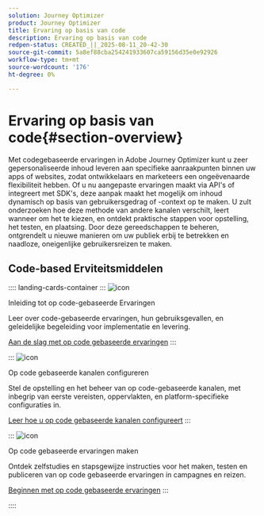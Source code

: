 ```yaml
---
solution: Journey Optimizer
product: Journey Optimizer
title: Ervaring op basis van code
description: Ervaring op basis van code
redpen-status: CREATED_||_2025-08-11_20-42-30
source-git-commit: 5a8ef88cba254241933607ca59156d35e0e92926
workflow-type: tm+mt
source-wordcount: '176'
ht-degree: 0%

---
```



# Ervaring op basis van code{#section-overview}

Met codegebaseerde ervaringen in Adobe Journey Optimizer kunt u zeer gepersonaliseerde inhoud leveren aan specifieke aanraakpunten binnen uw apps of websites, zodat ontwikkelaars en marketeers een ongeëvenaarde flexibiliteit hebben. Of u nu aangepaste ervaringen maakt via API&#39;s of integreert met SDK&#39;s, deze aanpak maakt het mogelijk om inhoud dynamisch op basis van gebruikersgedrag of -context op te maken. U zult onderzoeken hoe deze methode van andere kanalen verschilt, leert wanneer om het te kiezen, en ontdekt praktische stappen voor opstelling, het testen, en plaatsing. Door deze gereedschappen te beheren, ontgrendelt u nieuwe manieren om uw publiek erbij te betrekken en naadloze, oneigenlijke gebruikersreizen te maken.

## Code-based Erviteitsmiddelen

:::: landing-cards-container
:::
![icon]( https://cdn.experienceleague.adobe.com/icons/book.svg)

Inleiding tot op code-gebaseerde Ervaringen

Leer over code-gebaseerde ervaringen, hun gebruiksgevallen, en geleidelijke begeleiding voor implementatie en levering.

[Aan de slag met op code gebaseerde ervaringen](../using/code-based/get-started-code-based.md)
:::

:::
![icon]( https://cdn.experienceleague.adobe.com/icons/gear.svg)

Op code gebaseerde kanalen configureren

Stel de opstelling en het beheer van op code-gebaseerde kanalen, met inbegrip van eerste vereisten, oppervlakten, en platform-specifieke configuraties in.

[Leer hoe u op code gebaseerde kanalen configureert](configure-code-based-channel-landing-page.md)
:::

:::
![icon]( https://cdn.experienceleague.adobe.com/icons/circle-play.svg)

Op code gebaseerde ervaringen maken

Ontdek zelfstudies en stapsgewijze instructies voor het maken, testen en publiceren van op code gebaseerde ervaringen in campagnes en reizen.

[Beginnen met op code gebaseerde ervaringen](create-code-based-experiences-landing-page.md)
:::

::::
